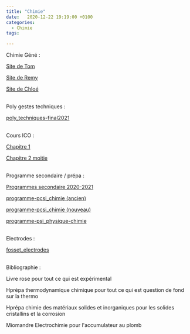 ```yaml
---
title: "Chimie"
date:   2020-12-22 19:19:00 +0100
categories:
  - Chimie
tags:

---
```

Chimie Géné : 

<a href="https://tompeyrot.wixsite.com/moncoin">Site de Tom</a>

<a href="https://gurvehleg.github.io/">Site de Remy</a>

<a href="https://agregationgalibert.wordpress.com/">Site de Chloé</a>
<br>
<br>

Poly gestes techniques :

<a href="/assets/pdf/poly_techniques-final2021.pdf" download>poly_techniques-final2021</a>
<br>
<br>

Cours ICO : 

<a href="/assets/pdf/Chapitre 1.pdf" download>Chapitre 1</a>

<a href="/assets/pdf/Chapitre 2 moitie.pdf" download>Chapitre 2 moitie</a>
<br>
<br>

Programme secondaire / prépa : 

<a href="/assets/pdf/Programmes secondaire 2020-2021.pdf" download>Programmes secondaire 2020-2021</a>

<a href="/assets/pdf/programme-pcsi_chimie.pdf" download>programme-pcsi_chimie (ancien)</a>

<a href="/assets/pdf/spe780_annexe_1373650.pdf" download>programme-pcsi_chimie (nouveau)</a>

<a href="/assets/pdf/programme-psi_physique-chimie.pdf" download>programme-psi_physique-chimie</a>
<br>
<br>

Electrodes : 

<a href="/assets/pdf/fosset_electrodes.pdf" download>fosset_electrodes</a>
<br>
<br>

Bibliographie : 

Livre rose pour tout ce qui est expérimental

Hprépa thermodynamique chimique pour tout ce qui est question de fond sur la thermo

Hprépa chimie des matériaux solides et inorganiques pour les solides cristallins et la corrosion

Miomandre Electrochimie pour l'accumulateur au plomb

